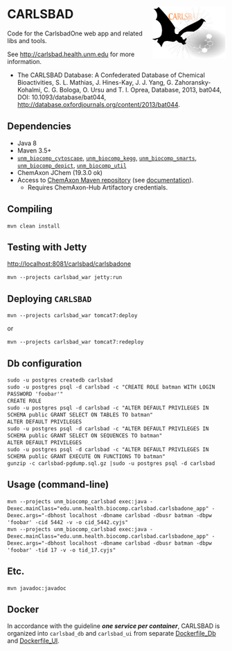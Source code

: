 # CARLSBAD <img align="right" src="/project/doc/images/carlsbad_logo.png" height="120">

Code for the CarlsbadOne web app and related libs and tools.

See <http://carlsbad.health.unm.edu> for more information.

* The CARLSBAD Database: A Confederated Database of Chemical Bioactivities, S. L.
Mathias, J. Hines-Kay, J. J. Yang, G. Zahoransky-Kohalmi, C. G. Bologa, O. Ursu and
T. I. Oprea, Database, 2013, bat044, DOI: 10.1093/database/bat044,
<http://database.oxfordjournals.org/content/2013/bat044>.

## Dependencies
* Java 8
* Maven 3.5+
* [`unm_biocomp_cytoscape`](https://github.com/unmtransinfo/unm_biocomp_cytoscape), [`unm_biocomp_kegg`](https://github.com/unmtransinfo/unm_biocomp_kegg), [`unm_biocomp_smarts`](https://github.com/unmtransinfo/unm_biocomp), [`unm_biocomp_depict`](https://github.com/unmtransinfo/unm_biocomp_depict), [`unm_biocomp_util`](https://github.com/unmtransinfo/unm_biocomp_util)
* ChemAxon JChem (19.3.0 ok)
* Access to [ChemAxon Maven repository](https://hub.chemaxon.com) (see [documentation](https://docs.chemaxon.com/display/docs/Public+Repository)).
  * Requires ChemAxon-Hub Artifactory credentials.


## Compiling

```
mvn clean install
```

## Testing with Jetty

<http://localhost:8081/carlsbad/carlsbadone>

```
mvn --projects carlsbad_war jetty:run
```

## Deploying `CARLSBAD`

```
mvn --projects carlsbad_war tomcat7:deploy
```

or

```
mvn --projects carlsbad_war tomcat7:redeploy
```

## Db configuration

```
sudo -u postgres createdb carlsbad
sudo -u postgres psql -d carlsbad -c "CREATE ROLE batman WITH LOGIN PASSWORD 'foobar'"
CREATE ROLE
sudo -u postgres psql -d carlsbad -c "ALTER DEFAULT PRIVILEGES IN SCHEMA public GRANT SELECT ON TABLES TO batman"
ALTER DEFAULT PRIVILEGES
sudo -u postgres psql -d carlsbad -c "ALTER DEFAULT PRIVILEGES IN SCHEMA public GRANT SELECT ON SEQUENCES TO batman"
ALTER DEFAULT PRIVILEGES
sudo -u postgres psql -d carlsbad -c "ALTER DEFAULT PRIVILEGES IN SCHEMA public GRANT EXECUTE ON FUNCTIONS TO batman"
gunzip -c carlsbad-pgdump.sql.gz |sudo -u postgres psql -d carlsbad
```

## Usage (command-line)

```
mvn --projects unm_biocomp_carlsbad exec:java -Dexec.mainClass="edu.unm.health.biocomp.carlsbad.carlsbadone_app" -Dexec.args="-dbhost localhost -dbname carlsbad -dbusr batman -dbpw 'foobar' -cid 5442 -v -o cid_5442.cyjs"
mvn --projects unm_biocomp_carlsbad exec:java -Dexec.mainClass="edu.unm.health.biocomp.carlsbad.carlsbadone_app" -Dexec.args="-dbhost localhost -dbname carlsbad -dbusr batman -dbpw 'foobar' -tid 17 -v -o tid_17.cyjs"
```

## Etc.

```
mvn javadoc:javadoc
```

## Docker

In accordance with the guideline ___one service per container___, CARLSBAD is organized
into `carlsbad_db` and `carlsbad_ui` from separate
[Dockerfile\_Db](Dockerfile_Db) and [Dockerfile\_UI](Dockerfile_UI).
